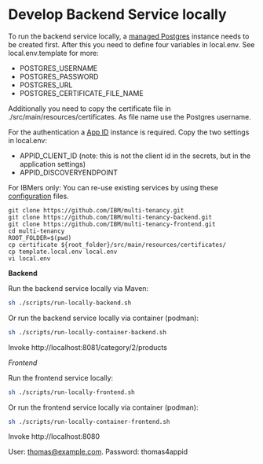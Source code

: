 # Develop Backend Service locally

To run the backend service locally, a [managed Postgres](https://cloud.ibm.com/databases/databases-for-postgresql/create) instance needs to be created first. After this you need to define four variables in local.env. See local.env.template for more:
- POSTGRES_USERNAME
- POSTGRES_PASSWORD
- POSTGRES_URL
- POSTGRES_CERTIFICATE_FILE_NAME

Additionally you need to copy the certificate file in ./src/main/resources/certificates. As file name use the Postgres username.

For the authentication a [App ID](https://www.ibm.com/cloud/app-id) instance is required. Copy the two settings in local.env:
- APPID_CLIENT_ID (note: this is not the client id in the secrets, but in the application settings)
- APPID_DISCOVERYENDPOINT

For IBMers only: You can re-use existing services by using these [configuration](https://github.ibm.com/niklas-heidloff/multi-tenancy-credentials) files.

```
git clone https://github.com/IBM/multi-tenancy.git
git clone https://github.com/IBM/multi-tenancy-backend.git
git clone https://github.com/IBM/multi-tenancy-frontend.git
cd multi-tenancy
ROOT_FOLDER=$(pwd)
cp certificate ${root_folder}/src/main/resources/certificates/
cp template.local.env local.env
vi local.env
```

**Backend**

Run the backend service locally via Maven:

```sh
sh ./scripts/run-locally-backend.sh
```

Or run the backend service locally via container (podman):

```sh
sh ./scripts/run-locally-container-backend.sh
```

Invoke http://localhost:8081/category/2/products

*Frontend*

Run the frontend service locally:

```sh
sh ./scripts/run-locally-frontend.sh
```

Or run the frontend service locally via container (podman):

```sh
sh ./scripts/run-locally-container-frontend.sh
```

Invoke http://localhost:8080

User: thomas@example.com. Password: thomas4appid
